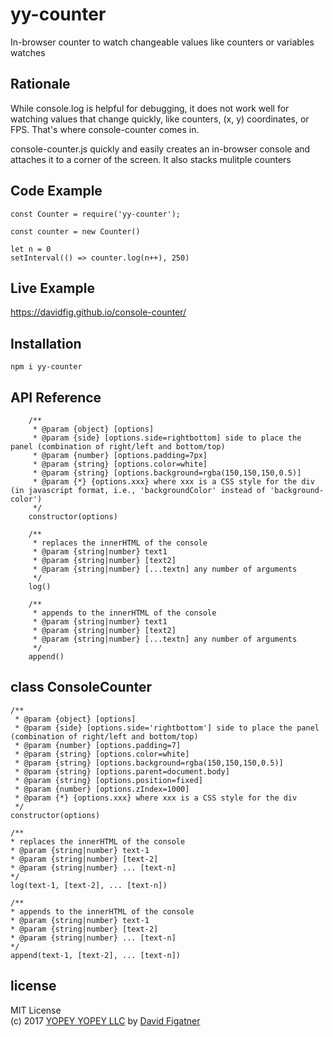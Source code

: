 # yy-counter
In-browser counter to watch changeable values like counters or variables watches

## Rationale
While console.log is helpful for debugging, it does not work well for watching values that change quickly, like counters, (x, y) coordinates, or FPS. That's where console-counter comes in. 

console-counter.js quickly and easily creates an in-browser console and attaches it to a corner of the screen. It also stacks mulitple counters

## Code Example

    const Counter = require('yy-counter');

    const counter = new Counter()

    let n = 0
    setInterval(() => counter.log(n++), 250)

## Live Example
https://davidfig.github.io/console-counter/

## Installation

    npm i yy-counter

## API Reference
```
    /**
     * @param {object} [options]
     * @param {side} [options.side=rightbottom] side to place the panel (combination of right/left and bottom/top)
     * @param {number} [options.padding=7px]
     * @param {string} [options.color=white]
     * @param {string} [options.background=rgba(150,150,150,0.5)]
     * @param {*} {options.xxx} where xxx is a CSS style for the div (in javascript format, i.e., 'backgroundColor' instead of 'background-color')
     */
    constructor(options)

    /**
     * replaces the innerHTML of the console
     * @param {string|number} text1
     * @param {string|number} [text2]
     * @param {string|number} [...textn] any number of arguments
     */
    log()

    /**
     * appends to the innerHTML of the console
     * @param {string|number} text1
     * @param {string|number} [text2]
     * @param {string|number} [...textn] any number of arguments
     */
    append()
```
## class ConsoleCounter
    /**
     * @param {object} [options]
     * @param {side} [options.side='rightbottom'] side to place the panel (combination of right/left and bottom/top)
     * @param {number} [options.padding=7]
     * @param {string} [options.color=white]
     * @param {string} [options.background=rgba(150,150,150,0.5)]
     * @param {string} [options.parent=document.body]
     * @param {string} [options.position=fixed]
     * @param {number} [options.zIndex=1000]
     * @param {*} {options.xxx} where xxx is a CSS style for the div
     */
    constructor(options)

    /**
    * replaces the innerHTML of the console
    * @param {string|number} text-1
    * @param {string|number} [text-2]
    * @param {string|number} ... [text-n]
    */
    log(text-1, [text-2], ... [text-n])
    
    /**
    * appends to the innerHTML of the console
    * @param {string|number} text-1
    * @param {string|number} [text-2]
    * @param {string|number} ... [text-n]
    */
    append(text-1, [text-2], ... [text-n])
    
## license  
MIT License  
(c) 2017 [YOPEY YOPEY LLC](https://yopeyopey.com/) by [David Figatner](https://twitter.com/yopey_yopey/)
